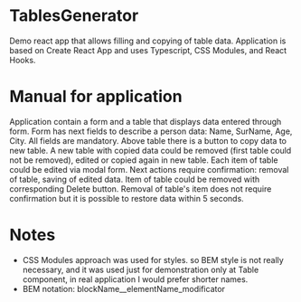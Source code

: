 # TablesGenerator
Demo react app that allows filling and copying of table data.
Application is based on Create React App and uses Typescript, CSS Modules, and React Hooks.

# Manual for application
Application contain a form and a table that displays data entered through form. Form has next fields to describe a person data:
Name, SurName, Age, City. All fields are mandatory. Above table there is a button to copy data to new table.
A new table with copied data could be removed (first table could not be removed), edited or copied again in new table.
Each item of table could be edited via modal form.
Next actions require confirmation: removal of table, saving of edited data.
Item of table could be removed with corresponding Delete button.
Removal of table's item does not require confirmation but it is possible to restore data within 5 seconds.

# Notes
* CSS Modules approach was used for styles. so BEM style is not really necessary,
    and it was used just for demonstration only at Table component, in real application I would prefer shorter names.
* BEM notation: blockName__elementName_modificator
